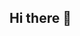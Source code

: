 ## Hi there 👋

<!--
**topsy2025/Topsy2025** is a ✨ _special_ ✨ repository because its `README.md` (this file) appears on your GitHub profile.

Here are some ideas to get you started:

- 🔭 I’m currently working on tick-tak-ta...
- 🌱 I’m currently learning JavaScript...
- 👯 I’m looking to collaborate on new projects...
- 🤔 I’m looking for help with expert coders ...
- 💬 Ask me about myself and my work..
- 📫 How to reach me: email: olajidetemitope257@gmail.com...
- 😄 Pronouns: ...
- ⚡ Fun fact: always trying to develop on new things...
-->

